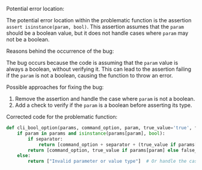 Potential error location: 

The potential error location within the problematic function is the assertion `assert isinstance(param, bool)`. This assertion assumes that the `param` should be a boolean value, but it does not handle cases where `param` may not be a boolean. 

Reasons behind the occurrence of the bug: 

The bug occurs because the code is assuming that the `param` value is always a boolean, without verifying it. This can lead to the assertion failing if the `param` is not a boolean, causing the function to throw an error.

Possible approaches for fixing the bug: 

1. Remove the assertion and handle the case where `param` is not a boolean.
2. Add a check to verify if the `param` is a boolean before asserting its type.

Corrected code for the problematic function:

```python
def cli_bool_option(params, command_option, param, true_value='true', false_value='false', separator=None):
    if param in params and isinstance(params[param], bool):
        if separator:
            return [command_option + separator + (true_value if params[param] else false_value)]
        return [command_option, true_value if params[param] else false_value]
    else:
        return ["Invalid parameter or value type"]  # Or handle the case as per the requirements
```